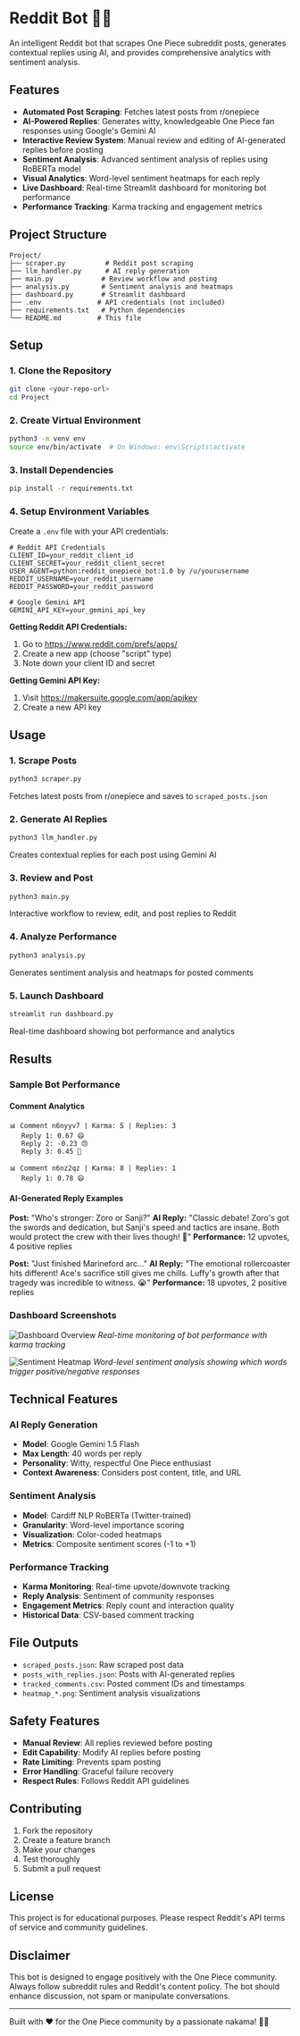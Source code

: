 # Reddit Bot 🏴‍☠️

An intelligent Reddit bot that scrapes One Piece subreddit posts, generates contextual replies using AI, and provides comprehensive analytics with sentiment analysis.

## Features

- **Automated Post Scraping**: Fetches latest posts from r/onepiece
- **AI-Powered Replies**: Generates witty, knowledgeable One Piece fan responses using Google's Gemini AI
- **Interactive Review System**: Manual review and editing of AI-generated replies before posting
- **Sentiment Analysis**: Advanced sentiment analysis of replies using RoBERTa model
- **Visual Analytics**: Word-level sentiment heatmaps for each reply
- **Live Dashboard**: Real-time Streamlit dashboard for monitoring bot performance
- **Performance Tracking**: Karma tracking and engagement metrics

## Project Structure

```
Project/
├── scraper.py          # Reddit post scraping
├── llm_handler.py      # AI reply generation
├── main.py            # Review workflow and posting
├── analysis.py        # Sentiment analysis and heatmaps
├── dashboard.py       # Streamlit dashboard
├── .env              # API credentials (not included)
├── requirements.txt   # Python dependencies
└── README.md         # This file
```

## Setup

### 1. Clone the Repository
```bash
git clone <your-repo-url>
cd Project
```

### 2. Create Virtual Environment
```bash
python3 -m venv env
source env/bin/activate  # On Windows: env\Scripts\activate
```

### 3. Install Dependencies
```bash
pip install -r requirements.txt
```

### 4. Setup Environment Variables
Create a `.env` file with your API credentials:

```env
# Reddit API Credentials
CLIENT_ID=your_reddit_client_id
CLIENT_SECRET=your_reddit_client_secret
USER_AGENT=python:reddit_onepiece_bot:1.0 by /u/yourusername
REDDIT_USERNAME=your_reddit_username
REDDIT_PASSWORD=your_reddit_password

# Google Gemini API
GEMINI_API_KEY=your_gemini_api_key
```

**Getting Reddit API Credentials:**
1. Go to https://www.reddit.com/prefs/apps/
2. Create a new app (choose "script" type)
3. Note down your client ID and secret

**Getting Gemini API Key:**
1. Visit https://makersuite.google.com/app/apikey
2. Create a new API key

## Usage

### 1. Scrape Posts
```bash
python3 scraper.py
```
Fetches latest posts from r/onepiece and saves to `scraped_posts.json`

### 2. Generate AI Replies
```bash
python3 llm_handler.py
```
Creates contextual replies for each post using Gemini AI

### 3. Review and Post
```bash
python3 main.py
```
Interactive workflow to review, edit, and post replies to Reddit

### 4. Analyze Performance
```bash
python3 analysis.py
```
Generates sentiment analysis and heatmaps for posted comments

### 5. Launch Dashboard
```bash
streamlit run dashboard.py
```
Real-time dashboard showing bot performance and analytics

## Results

### Sample Bot Performance

#### Comment Analytics
```
📊 Comment n6nyyv7 | Karma: 5 | Replies: 3
   Reply 1: 0.67 😄
   Reply 2: -0.23 😠
   Reply 3: 0.45 🙂

📊 Comment n6nz2qz | Karma: 8 | Replies: 1
   Reply 1: 0.78 😄
```

#### AI-Generated Reply Examples

**Post:** "Who's stronger: Zoro or Sanji?"
**AI Reply:** "Classic debate! Zoro's got the swords and dedication, but Sanji's speed and tactics are insane. Both would protect the crew with their lives though! 💪"
**Performance:** 12 upvotes, 4 positive replies

**Post:** "Just finished Marineford arc..."
**AI Reply:** "The emotional rollercoaster hits different! Ace's sacrifice still gives me chills. Luffy's growth after that tragedy was incredible to witness. 😭"
**Performance:** 18 upvotes, 2 positive replies

### Dashboard Screenshots

![Dashboard Overview](streamlit.png)
*Real-time monitoring of bot performance with karma tracking*

![Sentiment Heatmap](heatmap.png)
*Word-level sentiment analysis showing which words trigger positive/negative responses*

## Technical Features

### AI Reply Generation
- **Model**: Google Gemini 1.5 Flash
- **Max Length**: 40 words per reply
- **Personality**: Witty, respectful One Piece enthusiast
- **Context Awareness**: Considers post content, title, and URL

### Sentiment Analysis
- **Model**: Cardiff NLP RoBERTa (Twitter-trained)
- **Granularity**: Word-level importance scoring
- **Visualization**: Color-coded heatmaps
- **Metrics**: Composite sentiment scores (-1 to +1)

### Performance Tracking
- **Karma Monitoring**: Real-time upvote/downvote tracking
- **Reply Analysis**: Sentiment of community responses
- **Engagement Metrics**: Reply count and interaction quality
- **Historical Data**: CSV-based comment tracking

## File Outputs

- `scraped_posts.json`: Raw scraped post data
- `posts_with_replies.json`: Posts with AI-generated replies
- `tracked_comments.csv`: Posted comment IDs and timestamps
- `heatmap_*.png`: Sentiment analysis visualizations

## Safety Features

- **Manual Review**: All replies reviewed before posting
- **Edit Capability**: Modify AI replies before posting
- **Rate Limiting**: Prevents spam posting
- **Error Handling**: Graceful failure recovery
- **Respect Rules**: Follows Reddit API guidelines

## Contributing

1. Fork the repository
2. Create a feature branch
3. Make your changes
4. Test thoroughly
5. Submit a pull request

## License

This project is for educational purposes. Please respect Reddit's API terms of service and community guidelines.

## Disclaimer

This bot is designed to engage positively with the One Piece community. Always follow subreddit rules and Reddit's content policy. The bot should enhance discussion, not spam or manipulate conversations.

---

Built with ❤️ for the One Piece community by a passionate nakama! 🏴‍☠️
